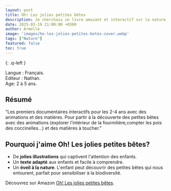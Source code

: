 ```yaml
---
layout: post
title: Oh! Les jolies petites bêtes
description: Je cherchais un livre amusant et interactif sur la nature pour mon enfant tout en lui apprenant l'importance de les observer et de respecter leur environnement.
date: 2025-03-19 21:00:00 +0300
author: Armelle
image: 'images/ho-les-jolies-petites-betes-cover.webp'
tags: ["Nature"]
featured: false
toc: true
---
```


{: .q-left }

Langue : Français.     
Editeur : Nathan.   
Age: 2 à 5 ans.

## Résumé

"Les premiers documentaires interactifs pour les 2-4 ans avec des animations et des matières.
Pour partir à la découverte des petites bêtes avec des animations (explorer l'intérieur de la fourmilière,compter les pois des coccinelles...) et des matières à toucher."

## Pourquoi j'aime Oh! Les jolies petites bêtes?

- De **jolies illustrations** qui captivent l'attention des enfants.
- Un **texte adapté** aux enfants et facile à comprendre.
- Un **éveil à la nature**. L'enfant peut découvrir des petites bêtes qui nous entourent, parfait pour sensibiliser à la biodiversité.



 Découvrez sur Amazon [Oh! Les jolies petites bêtes](https://amzn.to/3RoZ1cL).  
